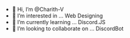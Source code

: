 - 👋 Hi, I’m @Charith-V
- 👀 I’m interested in ... Web Designing
- 🌱 I’m currently learning ... Discord.JS
- 💞️ I’m looking to collaborate on ... DiscordBot


<!---
Charith-V/Charith-V is a ✨ special ✨ repository because its `README.md` (this file) appears on your GitHub profile.
You can click the Preview link to take a look at your changes.
--->
